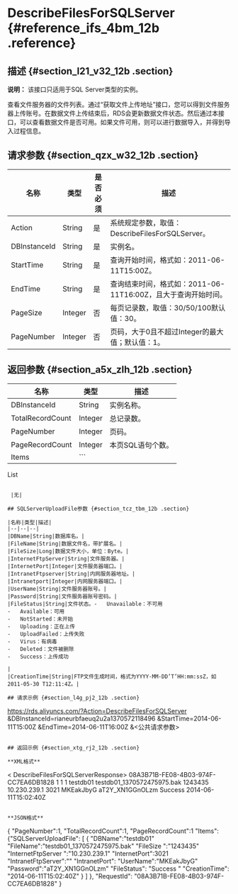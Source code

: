 # DescribeFilesForSQLServer {#reference_ifs_4bm_12b .reference}

## 描述 {#section_l21_v32_12b .section}

**说明：** 该接口只适用于SQL Server类型的实例。

查看文件服务器的文件列表。通过“获取文件上传地址”接口，您可以得到文件服务器上传账号。在数据文件上传结束后，RDS会更新数据文件状态。然后通过本接口，可以查看数据文件是否可用。如果文件可用，则可以进行数据导入，并得到导入过程信息。

## 请求参数 {#section_qzx_w32_12b .section}

|名称|类型|是否必须|描述|
|--|--|----|--|
|Action|String|是|系统规定参数，取值： DescribeFilesForSQLServer。|
|DBInstanceId|String|是|实例名。|
|StartTime|String|是|查询开始时间，格式如：2011-06-11T15:00Z。|
|EndTime|String|是|查询结束时间，格式如：2011-06-11T16:00Z，且大于查询开始时间。|
|PageSize|Integer|否|每页记录数，取值：30/50/100默认值：30。|
|PageNumber|Integer|否|页码，大于0且不超过Integer的最大值；默认值：1。|

## 返回参数 {#section_a5x_zlh_12b .section}

|名称|类型|描述|
|--|--|--|
|DBInstanceId|String|实例名称。|
|TotalRecordCount|Integer|总记录数。|
|PageNumber|Integer|页码。|
|PageRecordCount|Integer|本页SQL语句个数。|
|Items| ```
List<SQLServerUploadFile>
```

 |无|

## SQLServerUploadFile参数 {#section_tcz_tbm_12b .section}

|名称|类型|描述|
|--|--|--|
|DBName|String|数据库名。|
|FileName|String|数据文件名，带扩展名。|
|FileSize|Long|数据文件大小，单位：Byte。|
|InternetFtpServer|String|文件服务器。|
|InternetPort|Integer|文件服务器端口。|
|IntranetFtpserver|String|内网服务器地址。|
|Intranetport|Integer|内网服务器端口。|
|UserName|String|文件服务器账号。|
|Password|String|文件服务器账号密码。|
|FileStatus|String|文件状态。-   Unavailable：不可用
-   Available：可用
-   NotStarted：未开始
-   Uploading：正在上传
-   UploadFailed：上传失败
-   Virus：有病毒
-   Deleted：文件被删除
-   Success：上传成功

|
|CreationTime|String|FTP文件生成时间，格式为YYYY-MM-DD’T’HH:mm:ssZ，如2011-05-30 T12:11:4Z。|

## 请求示例 {#section_l4g_pj2_12b .section}

```
https://rds.aliyuncs.com/?Action=DescribeFilesForSQLServer
&DBInstanceId=rianeurbfaeuq2u2a1370572118496
&StartTime=2014-06-11T15:00Z
&EndTime=2014-06-11T16:00Z
&<公共请求参数>
```

## 返回示例 {#section_xtg_rj2_12b .section}

**XML格式**

```
< DescribeFilesForSQLServerResponse> 
  <RequestId>08A3B71B-FE08-4B03-974F-CC7EA6DB1828</RequestId>
<TotalRecordCount>1</TotalRecordCount>
<PageNumber>1</PageNumber>
<PageRecordCount>1<PageRecordCount>
<Items>
<SQLServerUploadFile>
<DBName>testdb01</DBName>
<FileName>testdb01_1370572475975.bak</FileName>
<FileSize>1243435</FileSize>
       <InternetFtpServer>10.230.239.1</InternetFtpServer>
       <InternetPort>3021</InternetPort>
       <IntranetFtpServer></IntranetFtpServer>
       <IntranetPort></IntranetPort>
       <UserName>MKEakJbyG</UserName>
<Password>aT2Y_XN1GGnOLzm</Password>
<FileStatus>Success</FileStatus>
<CreationTime>2014-06-11T15:02:40Z</CreationTime>
</SQLServerUploadFile>
</Items>
</DescribeFilesForSQLServerResponse>
```

**JSON格式**

```
{
"PageNumber":1,
"TotalRecordCount":1,
"PageRecordCount":1
"Items":
{"SQLServerUploadFile":
[
{
"DBName":"testdb01"
"FileName":"testdb01_1370572475975.bak"
"FileSize ":"1243435"
         "InternetFtpServer ":"10.230.239.1"
         "InternetPort":3021
         "IntranetFtpServer":""
         "IntranetPort":
         "UserName":"MKEakJbyG"
         "Password":"aT2Y_XN1GGnOLzm"
"FileStatus": "Success "
"CreationTime": "2014-06-11T15:02:40Z"
} 
]
},
"RequestId": "08A3B71B-FE08-4B03-974F-CC7EA6DB1828"
}
```

